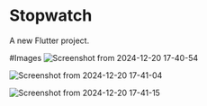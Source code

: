 # Stopwatch

A new Flutter project.



#Images
![Screenshot from 2024-12-20 17-40-54](https://github.com/user-attachments/assets/96d222c3-cf88-488b-9c0d-4280c09d6b96)


![Screenshot from 2024-12-20 17-41-04](https://github.com/user-attachments/assets/a8ce91dd-8cc9-4343-9298-2a3168d4d850)


![Screenshot from 2024-12-20 17-41-15](https://github.com/user-attachments/assets/72dcb7b8-3bd4-4c1f-ab9e-967430d7337e)
